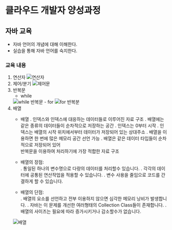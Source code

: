 # 클라우드 개발자 양성과정

## 자바 교육
* 자바 언어의 개념에 대해 이해한다.
* 실습을 통해 자바 언어를 숙지한다.


### 교육 내용
1. 연산자
    <img src="http://www.lectureblue.pe.kr/ckstorage/images/java/04/java04-01.jpg" alt="연산자" />
2. 제어/분기
    <img src="http://www.lectureblue.pe.kr/ckstorage/images/java/05/java05-03.jpg" alt="제어문" />
3. 반복문
    - while
    <img src="http://www.lectureblue.pe.kr/ckstorage/images/java/06/java06_02.jpg" alt="while 반복문" />
    - for
    <img src="http://www.lectureblue.pe.kr/ckstorage/images/java/06/java06_05.jpg" alt="for 반복분" />
4. 배열
   - 배열 
     . 인덱스와 인덱스에 대응하는 데이터들로 이루어진 자료 구조 
     . 배열에는 같은 종류의 데이터들이 순차적으로 저장하는 공간 
     . 인덱스는 0부터 시작 
     . 인덱스는 배열의 시작 위치에서부터 데이터가 저장되어 있는 상대주소 
     . 배열을 이용하면 한 번에 많은 메모리 공간 선언 가능 
     . 배열은 같은 데이터 타입들이 순차적으로 저장되어 있어  
       반복문을 이용하여 처리하기에 가장 적합한 자료 구조 

   - 배열의 장점:  
     . 통일된 하나의 변수명으로 다량의 데이터를 처리할수 있습니다. 
     . 각각의 데이터에 공통된 연산작업을 적용할 수 있습니다. 
     . 변수 사용을 줄임으로 코드를 간결하게 할 수 있습니다. 

   - 배열의 단점:  
     . 배열의 요소를 선언하고 전부 이용하지 않으면 심각한 메모리 낭비가 발생합니다. 
     . 자바는 이 문제를 개선한 여러형태의 Collection Class들이 존재합니다. 
     . 배열의 사이즈는 필요에 따라 증가시키거나 감소할수가 없습니다. 
    <img src="http://www.lectureblue.pe.kr/ckstorage/images/java/07/java07-02.jpg" alt="배열" />